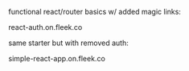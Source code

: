 functional react/router basics w/ added magic links:

react-auth.on.fleek.co

same starter but with removed auth:

simple-react-app.on.fleek.co
